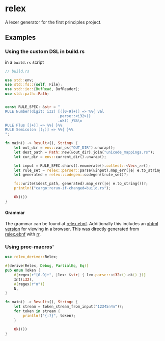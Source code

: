 # relex
A lexer generator for the first principles project.

## Examples
### Using the custom DSL in build.rs

in a `build.rs` script

```rust
// build.rs

use std::env;
use std::fs::{self, File};
use std::io::{BufRead, BufReader};
use std::path::Path;


const RULE_SPEC: &str = "
RULE Number(digit: i32) [([0-9]+)] => %%{ val
                        .parse::<i32>()
                        .ok() }%%\n
RULE Plus [(+)] => %%{ }%%
RULE Semicolon [(;)] => %%{ }%%
";

fn main() -> Result<(), String> { 
	let out_dir = env::var_os("OUT_DIR").unwrap();
    let dest_path = Path::new(&out_dir).join("unicode_mappings.rs");
    let cur_dir = env::current_dir().unwrap();

    let input = RULE_SPEC.chars().enumerate().collect::<Vec<_>>();
    let rule_set = relex::parser::parse(&input).map_err(|e| e.to_string())?;
    let generated = relex::codegen::codegen(&rule_set)?;

    fs::write(&dest_path, generated).map_err(|e| e.to_string())?;
    println!("cargo:rerun-if-changed=build.rs");

	Ok(())
}
```

#### Grammar
The grammar can be found at [relex.ebnf](./docs/relex.ebnf). Additionally this includes an [xhtml version](./docs/relex.xhtml) for viewing in a browser. This was directly generated from [relex.ebnf](./docs/relex.ebnf) with [rr](https://githug.com/ncatelli/rr-docker.git).

### Using proc-macros'

```rust
use relex_derive::Relex;

#[derive(Relex, Debug, PartialEq, Eq)]
pub enum Token {
    #[regex(r"[0-9]+", |lex: &str| { lex.parse::<i32>().ok() })]
    Int(i32),
    #[regex(r"n")]
    N,
}

fn main() -> Result<(), String> {
    let stream = token_stream_from_input("12345n4n")?;
    for token in stream {
        println!("{:?}", token);
    }

    Ok(())
}
```